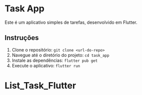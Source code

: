 # Task App

Este é um aplicativo simples de tarefas, desenvolvido em Flutter.

## Instruções

1. Clone o repositório: `git clone <url-do-repo>`
2. Navegue até o diretório do projeto: `cd task_app`
3. Instale as dependências: `flutter pub get`
4. Execute o aplicativo: `flutter run`
# List_Task_Flutter

